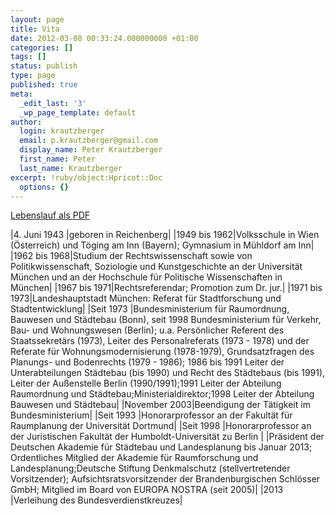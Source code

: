 ```yaml
---
layout: page
title: Vita
date: 2012-03-08 00:33:24.000000000 +01:00
categories: []
tags: []
status: publish
type: page
published: true
meta:
  _edit_last: '3'
  _wp_page_template: default
author:
  login: krautzberger
  email: p.krautzberger@gmail.com
  display_name: Peter Krautzberger
  first_name: Peter
  last_name: Krautzberger
excerpt: !ruby/object:Hpricot::Doc
  options: {}
---
```


[Lebenslauf als PDF](/assets//2012/03/vita_krautzberger.pdf)


|4. Juni 1943 |geboren in Reichenberg|
|1949 bis 1962|Volksschule in Wien (Österreich) und Töging am Inn (Bayern); Gymnasium in Mühldorf am Inn|
|1962 bis 1968|Studium der Rechtswissenschaft sowie von Politikwissenschaft, Soziologie und Kunstgeschichte an der Universität München und an der Hochschule für Politische Wissenschaften in München|
|1967 bis 1971|Rechtsreferendar; Promotion zum Dr. jur.|
|1971 bis 1973|Landeshauptstadt München: Referat für Stadtforschung und Stadtentwicklung|
|Seit 1973    |Bundesministerium für Raumordnung, Bauwesen und Städtebau (Bonn), seit 1998 Bundesministerium für Verkehr, Bau- und Wohnungswesen (Berlin); u.a. Persönlicher Referent des Staatssekretärs (1973), Leiter des Personalreferats (1973 - 1978) und der Referate für Wohnungsmodernisierung (1978-1979), Grundsatzfragen des Planungs- und Bodenrechts (1979 - 1986); 1986 bis 1991 Leiter der Unterabteilungen Städtebau (bis 1990) und Recht des Städtebaus (bis 1991), Leiter der Außenstelle Berlin (1990/1991);1991 Leiter der Abteilung Raumordnung und Städtebau;Ministerialdirektor;1998 Leiter der Abteilung Bauwesen und Städtebau|
|November 2003|Beendigung der Tätigkeit im Bundesministerium|
|Seit 1993    |Honorarprofessor an der Fakultät für Raumplanung der Universität Dortmund|
|Seit 1998    |Honorarprofessor an der Juristischen Fakultät der Humboldt-Universität zu Berlin
|             |Präsident der Deutschen Akademie für Städtebau und Landesplanung bis Januar 2013; Ordentliches Mitglied der Akademie für Raumforschung und Landesplanung;Deutsche Stiftung Denkmalschutz (stellvertretender Vorsitzender); Aufsichtsratsvorsitzender der Brandenburgischen Schlösser GmbH; Mitglied im Board von EUROPA NOSTRA (seit 2005)|
|2013          |Verleihung des Bundesverdienstkreuzes|

